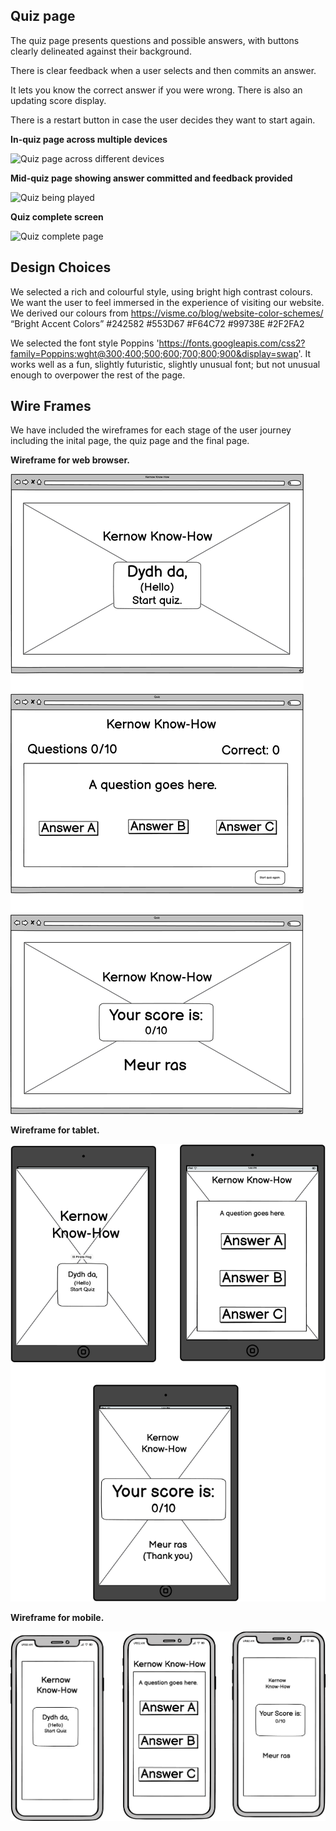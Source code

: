 ## Quiz page

 The quiz page presents questions and possible answers, with buttons clearly delineated against their background. 
 
 There is clear feedback when a user selects and then commits an answer. 
 
 It lets you know the correct answer if you were wrong. There is also an updating score display. 

 There is a restart button in case the user decides they want to start again. 

<strong>In-quiz page across multiple devices</strong>

<img src="assets/images/readMeImages/amiresponsive/quiz-page.png" alt="Quiz page across different devices">

<strong>Mid-quiz page showing answer committed and feedback provided</strong>

<img src="assets/images/readMeImages/quizpage/quizpage2.png" alt="Quiz being played">

<strong>Quiz complete screen</strong>

<img src="assets/images/readMeImages/quizpage/quizcomplete.png" alt="Quiz complete page">

## Design Choices

We selected a rich and colourful style, using bright high contrast colours. We want the user to feel immersed in the experience of visiting our website. We derived our colours from https://visme.co/blog/website-color-schemes/
“Bright Accent Colors”
#242582
#553D67
#F64C72
#99738E
#2F2FA2

We selected the font style Poppins 'https://fonts.googleapis.com/css2?family=Poppins:wght@300;400;500;600;700;800;900&display=swap'. It works well as a fun, slightly futuristic, slightly unusual font; but not unusual enough to overpower the rest of the page.

## Wire Frames

We have included the wireframes for each stage of the user journey including the inital page, the quiz page and the final page. 

<strong>Wireframe for web browser. <br></strong>


<img src="assets/images/wireframes/Web browser.png" alt="Wireframe images for web browser">

<strong>Wireframe for tablet. <br></strong>


<img src="assets/images/wireframes/Tablet.png" alt="Wireframe images for Tablet">

<strong>Wireframe for mobile. <br></strong>


<img src="assets/images/wireframes/Mobile.png" alt="Wireframe images for mobile">

